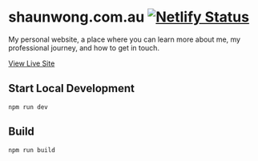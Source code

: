 # shaunwong.com.au [![Netlify Status](https://api.netlify.com/api/v1/badges/d86befba-5082-4632-894f-9a8947ddc4b7/deploy-status)](https://app.netlify.com/sites/shaunwong/deploys)

My personal website, a place where you can learn more about me, my professional journey, and how to get in touch.

[View Live Site](https://www.shaunwong.com.au/)

## Start Local Development

```
npm run dev
```

## Build

```
npm run build
```
